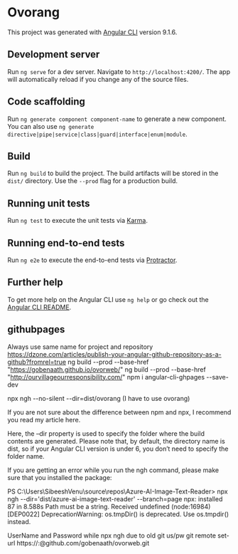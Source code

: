 # Ovorang

This project was generated with [Angular CLI](https://github.com/angular/angular-cli) version 9.1.6.

## Development server

Run `ng serve` for a dev server. Navigate to `http://localhost:4200/`. The app will automatically reload if you change any of the source files.

## Code scaffolding

Run `ng generate component component-name` to generate a new component. You can also use `ng generate directive|pipe|service|class|guard|interface|enum|module`.

## Build

Run `ng build` to build the project. The build artifacts will be stored in the `dist/` directory. Use the `--prod` flag for a production build.

## Running unit tests

Run `ng test` to execute the unit tests via [Karma](https://karma-runner.github.io).

## Running end-to-end tests

Run `ng e2e` to execute the end-to-end tests via [Protractor](http://www.protractortest.org/).

## Further help

To get more help on the Angular CLI use `ng help` or go check out the [Angular CLI README](https://github.com/angular/angular-cli/blob/master/README.md).

## githubpages

Always use same name for project and repository
https://dzone.com/articles/publish-your-angular-github-repository-as-a-github?fromrel=true
ng build --prod --base-href "https://gobenaath.github.io/ovorweb/"
ng build --prod --base-href "http://ourvillageourresponsibility.com/"
npm i angular-cli-ghpages --save-dev

npx ngh --no-silent --dir=dist/ovorang (I have to use ovorang)

If you are not sure about the difference between npm and npx, I recommend you read my article here.

Here, the –dir property is used to specify the folder where the build contents are generated. Please note that, by default, the directory name is dist, so if your Angular CLI version is under 6, you don’t need to specify the folder name.

If you are getting an error while you run the ngh command, please make sure that you installed the package:

PS C:\Users\SibeeshVenu\source\repos\Azure-AI-Image-Text-Reader> npx ngh --dir='dist/azure-ai-image-text-reader' --branch=page
npx: installed 87 in 8.588s
Path must be a string. Received undefined
(node:16984) [DEP0022] DeprecationWarning: os.tmpDir() is deprecated. Use os.tmpdir() instead.

UserName and Password while npx ngh due to old git us/pw
git remote set-url https://<username>:<pw>@github.com/gobenaath/ovorweb.git
